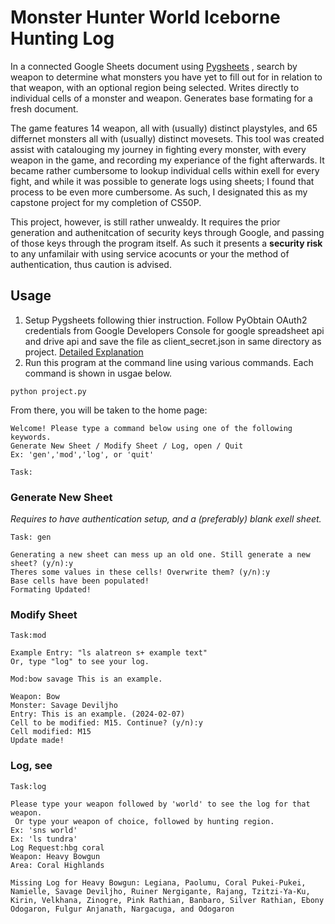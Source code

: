 # Monster Hunter World Iceborne Hunting Log 
 
In a connected Google Sheets document using [Pygsheets](https://github.com/nithinmurali/pygsheets) , search by weapon to determine what monsters you have yet to fill out for in relation to that weapon, with an optional region being selected. Writes directly to individual cells of a monster and weapon. Generates base formating for a fresh document. 

The game features 14 weapon, all with (usually) distinct playstyles, and 65 differnet monsters all with (usually) distinct movesets. This tool was created assist with catalouging my journey in fighting every monster, with every weapon in the game, and recording my experiance of the fight afterwards. It became rather cumbersome to lookup individual cells within exell for every fight, and while it was possible to generate logs using sheets; I found that process to be even more cumbersome. As such, I designated this as my capstone project for my completion of CS50P. 

This project, however, is still rather unwealdy. It requires the prior generation and authenitcation of security keys through Google, and passing of those keys through the program itself. As such it presents a **security risk** to any unfamilair with using service acocunts or your the method of authentication, thus caution is advised. 

## Usage

1) Setup Pygsheets following thier instruction. Follow PyObtain OAuth2 credentials from Google Developers Console for google spreadsheet api and drive api and save the file as client_secret.json in same directory as project. [Detailed Explanation](https://pygsheets.readthedocs.io/en/latest/authorization.html)
2) Run this program at the command line using various commands. Each command is shown in usgae below. 
```
python project.py
```
From there, you will be taken to the home page:
```
Welcome! Please type a command below using one of the following keywords.
Generate New Sheet / Modify Sheet / Log, open / Quit
Ex: 'gen','mod','log', or 'quit'

Task:
```
### Generate New Sheet
*Requires to have authentication setup, and a (preferably) blank exell sheet.*
```
Task: gen

Generating a new sheet can mess up an old one. Still generate a new sheet? (y/n):y
Theres some values in these cells! Overwrite them? (y/n):y
Base cells have been populated!
Formating Updated!
```
### Modify Sheet
```
Task:mod

Example Entry: "ls alatreon s+ example text"
Or, type "log" to see your log.

Mod:bow savage This is an example.

Weapon: Bow
Monster: Savage Deviljho
Entry: This is an example. (2024-02-07)
Cell to be modified: M15. Continue? (y/n):y
Cell modified: M15
Update made!
```
### Log, see
```
Task:log

Please type your weapon followed by 'world' to see the log for that weapon.
 Or type your weapon of choice, followed by hunting region.
Ex: 'sns world'
Ex: 'ls tundra'
Log Request:hbg coral 
Weapon: Heavy Bowgun
Area: Coral Highlands

Missing Log for Heavy Bowgun: Legiana, Paolumu, Coral Pukei-Pukei, Namielle, Savage Deviljho, Ruiner Nergigante, Rajang, Tzitzi-Ya-Ku, Kirin, Velkhana, Zinogre, Pink Rathian, Banbaro, Silver Rathian, Ebony Odogaron, Fulgur Anjanath, Nargacuga, and Odogaron
```
